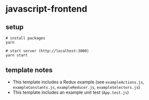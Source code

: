 # javascript-frontend

## setup

```
# install packages
yarn

# start server (http://localhost:3000)
yarn start
```

## template notes

- This template includes a Redux example (see `exampleActions.js`, `exampleConstants.js`, `exampleReducer.js`, `exampleSelectors.js`)
- This template includes an example unit test (`App.test.js`)
